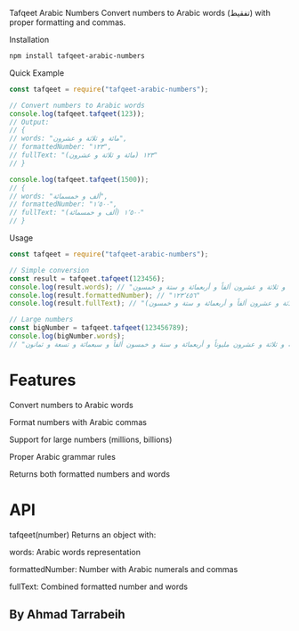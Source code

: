 Tafqeet Arabic Numbers
Convert numbers to Arabic words (تفقيط) with proper formatting and commas.

Installation

```bash
npm install tafqeet-arabic-numbers
```

Quick Example

```javascript
const tafqeet = require("tafqeet-arabic-numbers");

// Convert numbers to Arabic words
console.log(tafqeet.tafqeet(123));
// Output:
// {
// words: "مائة و ثلاثة و عشرون",
// formattedNumber: "١٢٣",
// fullText: "١٢٣ (مائة و ثلاثة و عشرون)"
// }

console.log(tafqeet.tafqeet(1500));
// {
// words: "ألف و خمسمائة",
// formattedNumber: "١٬٥٠٠",
// fullText: "١٬٥٠٠ (ألف و خمسمائة)"
// }
```

Usage

```javascript
const tafqeet = require("tafqeet-arabic-numbers");

// Simple conversion
const result = tafqeet.tafqeet(123456);
console.log(result.words); // "مائة و ثلاثة و عشرون ألفاً و أربعمائة و ستة و خمسون"
console.log(result.formattedNumber); // "١٢٣٬٤٥٦"
console.log(result.fullText); // "١٢٣٬٤٥٦ (مائة و ثلاثة و عشرون ألفاً و أربعمائة و ستة و خمسون)"

// Large numbers
const bigNumber = tafqeet.tafqeet(123456789);
console.log(bigNumber.words);
// "مائة و ثلاثة و عشرون مليوناً و أربعمائة و ستة و خمسون ألفاً و سبعمائة و تسعة و ثمانون"
```

# Features

Convert numbers to Arabic words

Format numbers with Arabic commas

Support for large numbers (millions, billions)

Proper Arabic grammar rules

Returns both formatted numbers and words

# API

tafqeet(number)
Returns an object with:

words: Arabic words representation

formattedNumber: Number with Arabic numerals and commas

fullText: Combined formatted number and words

## By Ahmad Tarrabeih
